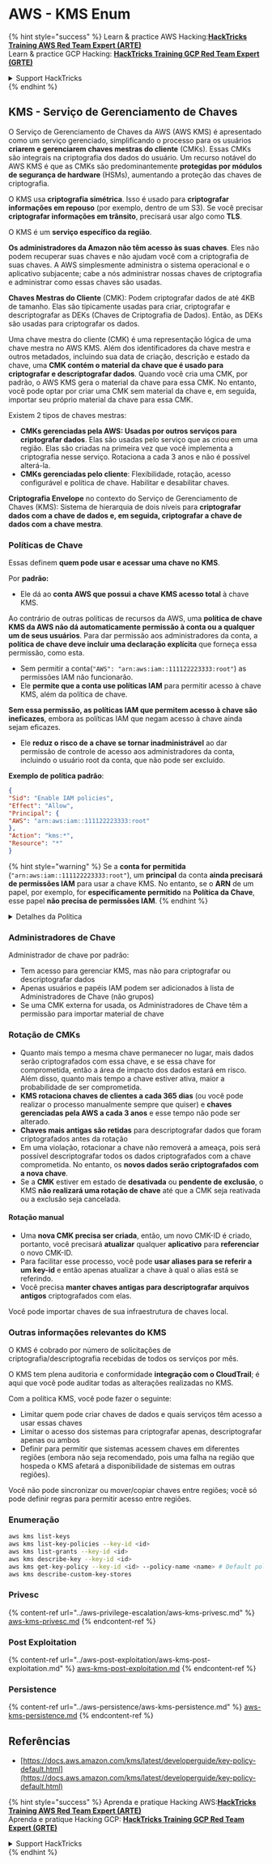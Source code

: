 # AWS - KMS Enum

{% hint style="success" %}
Learn & practice AWS Hacking:<img src="../../../.gitbook/assets/image (1).png" alt="" data-size="line">[**HackTricks Training AWS Red Team Expert (ARTE)**](https://training.hacktricks.xyz/courses/arte)<img src="../../../.gitbook/assets/image (1).png" alt="" data-size="line">\
Learn & practice GCP Hacking: <img src="../../../.gitbook/assets/image (2).png" alt="" data-size="line">[**HackTricks Training GCP Red Team Expert (GRTE)**<img src="../../../.gitbook/assets/image (2).png" alt="" data-size="line">](https://training.hacktricks.xyz/courses/grte)

<details>

<summary>Support HackTricks</summary>

* Check the [**subscription plans**](https://github.com/sponsors/carlospolop)!
* **Join the** 💬 [**Discord group**](https://discord.gg/hRep4RUj7f) or the [**telegram group**](https://t.me/peass) or **follow** us on **Twitter** 🐦 [**@hacktricks\_live**](https://twitter.com/hacktricks\_live)**.**
* **Share hacking tricks by submitting PRs to the** [**HackTricks**](https://github.com/carlospolop/hacktricks) and [**HackTricks Cloud**](https://github.com/carlospolop/hacktricks-cloud) github repos.

</details>
{% endhint %}

## KMS - Serviço de Gerenciamento de Chaves

O Serviço de Gerenciamento de Chaves da AWS (AWS KMS) é apresentado como um serviço gerenciado, simplificando o processo para os usuários **criarem e gerenciarem chaves mestras do cliente** (CMKs). Essas CMKs são integrais na criptografia dos dados do usuário. Um recurso notável do AWS KMS é que as CMKs são predominantemente **protegidas por módulos de segurança de hardware** (HSMs), aumentando a proteção das chaves de criptografia.

O KMS usa **criptografia simétrica**. Isso é usado para **criptografar informações em repouso** (por exemplo, dentro de um S3). Se você precisar **criptografar informações em trânsito**, precisará usar algo como **TLS**.

O KMS é um **serviço específico da região**.

**Os administradores da Amazon não têm acesso às suas chaves**. Eles não podem recuperar suas chaves e não ajudam você com a criptografia de suas chaves. A AWS simplesmente administra o sistema operacional e o aplicativo subjacente; cabe a nós administrar nossas chaves de criptografia e administrar como essas chaves são usadas.

**Chaves Mestras do Cliente** (CMK): Podem criptografar dados de até 4KB de tamanho. Elas são tipicamente usadas para criar, criptografar e descriptografar as DEKs (Chaves de Criptografia de Dados). Então, as DEKs são usadas para criptografar os dados.

Uma chave mestra do cliente (CMK) é uma representação lógica de uma chave mestra no AWS KMS. Além dos identificadores da chave mestra e outros metadados, incluindo sua data de criação, descrição e estado da chave, uma **CMK contém o material da chave que é usado para criptografar e descriptografar dados**. Quando você cria uma CMK, por padrão, o AWS KMS gera o material da chave para essa CMK. No entanto, você pode optar por criar uma CMK sem material da chave e, em seguida, importar seu próprio material da chave para essa CMK.

Existem 2 tipos de chaves mestras:

* **CMKs gerenciadas pela AWS: Usadas por outros serviços para criptografar dados**. Elas são usadas pelo serviço que as criou em uma região. Elas são criadas na primeira vez que você implementa a criptografia nesse serviço. Rotaciona a cada 3 anos e não é possível alterá-la.
* **CMKs gerenciadas pelo cliente**: Flexibilidade, rotação, acesso configurável e política de chave. Habilitar e desabilitar chaves.

**Criptografia Envelope** no contexto do Serviço de Gerenciamento de Chaves (KMS): Sistema de hierarquia de dois níveis para **criptografar dados com a chave de dados e, em seguida, criptografar a chave de dados com a chave mestra**.

### Políticas de Chave

Essas definem **quem pode usar e acessar uma chave no KMS**.

Por **padrão:**

*   Ele dá ao **conta AWS que possui a chave KMS acesso total** à chave KMS.

Ao contrário de outras políticas de recursos da AWS, uma **política de chave KMS da AWS não dá automaticamente permissão à conta ou a qualquer um de seus usuários**. Para dar permissão aos administradores da conta, a **política de chave deve incluir uma declaração explícita** que forneça essa permissão, como esta.

* Sem permitir a conta(`"AWS": "arn:aws:iam::111122223333:root"`) as permissões IAM não funcionarão.
*   Ele **permite que a conta use políticas IAM** para permitir acesso à chave KMS, além da política de chave.

**Sem essa permissão, as políticas IAM que permitem acesso à chave são ineficazes**, embora as políticas IAM que negam acesso à chave ainda sejam eficazes.
* Ele **reduz o risco de a chave se tornar inadministrável** ao dar permissão de controle de acesso aos administradores da conta, incluindo o usuário root da conta, que não pode ser excluído.

**Exemplo de política padrão**:
```json
{
"Sid": "Enable IAM policies",
"Effect": "Allow",
"Principal": {
"AWS": "arn:aws:iam::111122223333:root"
},
"Action": "kms:*",
"Resource": "*"
}
```
{% hint style="warning" %}
Se a **conta for permitida** (`"arn:aws:iam::111122223333:root"`), um **principal** da conta **ainda precisará de permissões IAM** para usar a chave KMS. No entanto, se o **ARN** de um papel, por exemplo, for **especificamente permitido** na **Política da Chave**, esse papel **não precisa de permissões IAM**.
{% endhint %}

<details>

<summary>Detalhes da Política</summary>

Propriedades de uma política:

* Documento baseado em JSON
* Recurso --> Recursos afetados (pode ser "\*")
* Ação --> kms:Encrypt, kms:Decrypt, kms:CreateGrant ... (permissões)
* Efeito --> Permitir/Negar
* Principal --> arn afetado
* Condições (opcional) --> Condição para conceder as permissões

Concessões:

* Permite delegar suas permissões a outro principal AWS dentro de sua conta AWS. Você precisa criá-las usando as APIs do AWS KMS. Pode ser indicado o identificador CMK, o principal beneficiário e o nível de operação necessário (Decrypt, Encrypt, GenerateDataKey...)
* Após a concessão ser criada, um GrantToken e um GrantID são emitidos

**Acesso**:

* Via **política de chave** -- Se isso existir, isso tem **precedência** sobre a política IAM
* Via **política IAM**
* Via **concessões**

</details>

### Administradores de Chave

Administrador de chave por padrão:

* Tem acesso para gerenciar KMS, mas não para criptografar ou descriptografar dados
* Apenas usuários e papéis IAM podem ser adicionados à lista de Administradores de Chave (não grupos)
* Se uma CMK externa for usada, os Administradores de Chave têm a permissão para importar material de chave

### Rotação de CMKs

* Quanto mais tempo a mesma chave permanecer no lugar, mais dados serão criptografados com essa chave, e se essa chave for comprometida, então a área de impacto dos dados estará em risco. Além disso, quanto mais tempo a chave estiver ativa, maior a probabilidade de ser comprometida.
* **KMS rotaciona chaves de clientes a cada 365 dias** (ou você pode realizar o processo manualmente sempre que quiser) e **chaves gerenciadas pela AWS a cada 3 anos** e esse tempo não pode ser alterado.
* **Chaves mais antigas são retidas** para descriptografar dados que foram criptografados antes da rotação
* Em uma violação, rotacionar a chave não removerá a ameaça, pois será possível descriptografar todos os dados criptografados com a chave comprometida. No entanto, os **novos dados serão criptografados com a nova chave**.
* Se a **CMK** estiver em estado de **desativada** ou **pendente de** **exclusão**, o KMS **não realizará uma rotação de chave** até que a CMK seja reativada ou a exclusão seja cancelada.

#### Rotação manual

* Uma **nova CMK precisa ser criada**, então, um novo CMK-ID é criado, portanto, você precisará **atualizar** qualquer **aplicativo** para **referenciar** o novo CMK-ID.
* Para facilitar esse processo, você pode **usar aliases para se referir a um key-id** e então apenas atualizar a chave à qual o alias está se referindo.
* Você precisa **manter chaves antigas para descriptografar arquivos antigos** criptografados com elas.

Você pode importar chaves de sua infraestrutura de chaves local.

### Outras informações relevantes do KMS

O KMS é cobrado por número de solicitações de criptografia/descriptografia recebidas de todos os serviços por mês.

O KMS tem plena auditoria e conformidade **integração com o CloudTrail**; é aqui que você pode auditar todas as alterações realizadas no KMS.

Com a política KMS, você pode fazer o seguinte:

* Limitar quem pode criar chaves de dados e quais serviços têm acesso a usar essas chaves
* Limitar o acesso dos sistemas para criptografar apenas, descriptografar apenas ou ambos
* Definir para permitir que sistemas acessem chaves em diferentes regiões (embora não seja recomendado, pois uma falha na região que hospeda o KMS afetará a disponibilidade de sistemas em outras regiões).

Você não pode sincronizar ou mover/copiar chaves entre regiões; você só pode definir regras para permitir acesso entre regiões.

### Enumeração
```bash
aws kms list-keys
aws kms list-key-policies --key-id <id>
aws kms list-grants --key-id <id>
aws kms describe-key --key-id <id>
aws kms get-key-policy --key-id <id> --policy-name <name> # Default policy name is "default"
aws kms describe-custom-key-stores
```
### Privesc

{% content-ref url="../aws-privilege-escalation/aws-kms-privesc.md" %}
[aws-kms-privesc.md](../aws-privilege-escalation/aws-kms-privesc.md)
{% endcontent-ref %}

### Post Exploitation

{% content-ref url="../aws-post-exploitation/aws-kms-post-exploitation.md" %}
[aws-kms-post-exploitation.md](../aws-post-exploitation/aws-kms-post-exploitation.md)
{% endcontent-ref %}

### Persistence

{% content-ref url="../aws-persistence/aws-kms-persistence.md" %}
[aws-kms-persistence.md](../aws-persistence/aws-kms-persistence.md)
{% endcontent-ref %}

## Referências

* [https://docs.aws.amazon.com/kms/latest/developerguide/key-policy-default.html](https://docs.aws.amazon.com/kms/latest/developerguide/key-policy-default.html)

{% hint style="success" %}
Aprenda e pratique Hacking AWS:<img src="../../../.gitbook/assets/image (1).png" alt="" data-size="line">[**HackTricks Training AWS Red Team Expert (ARTE)**](https://training.hacktricks.xyz/courses/arte)<img src="../../../.gitbook/assets/image (1).png" alt="" data-size="line">\
Aprenda e pratique Hacking GCP: <img src="../../../.gitbook/assets/image (2).png" alt="" data-size="line">[**HackTricks Training GCP Red Team Expert (GRTE)**<img src="../../../.gitbook/assets/image (2).png" alt="" data-size="line">](https://training.hacktricks.xyz/courses/grte)

<details>

<summary>Support HackTricks</summary>

* Confira os [**planos de assinatura**](https://github.com/sponsors/carlospolop)!
* **Junte-se ao** 💬 [**grupo do Discord**](https://discord.gg/hRep4RUj7f) ou ao [**grupo do telegram**](https://t.me/peass) ou **siga**-nos no **Twitter** 🐦 [**@hacktricks\_live**](https://twitter.com/hacktricks\_live)**.**
* **Compartilhe truques de hacking enviando PRs para os repositórios do** [**HackTricks**](https://github.com/carlospolop/hacktricks) e [**HackTricks Cloud**](https://github.com/carlospolop/hacktricks-cloud).

</details>
{% endhint %}
